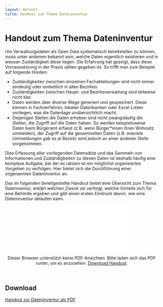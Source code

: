 ```yaml
---
layout: default
title: Handout zum Thema Dateninventur
---
```


# Handout zum Thema Dateninventur

Um Verwaltungsdaten als Open Data systematisch bereitstellen zu können, muss unter anderem bekannt sein, welche Daten eigentlich existieren und in wessen Zuständigkeit diese liegen. Die Erfahrung hat gezeigt, dass diese Vorraussetzung in der Praxis selten gegeben ist. So trifft man zum Beispiel auf folgende Hürden:
- Zuständigkeiten zwischen einzelnen Fachabteilungen sind nicht immer eindeutig oder einheitlich in allen Bezirken. 
- Zuständigkeiten zwischen Haupt- und Bezirksverwaltung sind teilweise nicht klar. 
- Daten werden über diverse Wege generiert und gespeichert. Diese können in Fachverfahren, lokalen Datenbanken oder Excel-Listen vorliegen, was die Datenlage unübersichtlich macht.
- Diejenigen Stellen die Daten erheben sind nicht zwangsläufig die Stellen, die Zugriff auf die Daten haben. So werden beispielsweise Daten beim Bürgeramt erfasst (z.B. wenn Bürger*innen ihren Wohnsitz ummelden), der Zugriff auf die gesammelten Daten (z.B. wieviele Ummeldungen gab es je Bezirk) wird jedoch an einer anderen Stelle vorgenommen.

Dies Erfassung aller vorliegenden Datensätze und das Sammeln von Informationen und Zuständigkeiten zu diesen Daten ist deshalb häufig eine komplexe Aufgabe, bei der es ratsam ist ein möglichst organisiertes Vorgehen zu verfolgen. Hier bietet sich die Durchführung einer sogenannten Dateninventur an.

Das im folgenden bereitgestellte Handout bietet eine Übersicht zum Thema Dateniventur, erklärt welchen Zweck sie verfolgt, welche Vorteile sich für eine Behörde ergeben und gibt einen ersten Eindruck davon, wie eine Dateninventur ablaufen kann.

<center>
  <object data="/assets/file-download/Handout_Dateninventur.pdf" type="application/pdf" class="pdf">
      <embed src="/assets/file-download/Handout_Dateninventur.pdf">
          <p>Dieser Browser unterstützt keine PDF-Ansichten. Bitte laden sich das PDF runter, um es anzusehen. <a href="/assets/file-download/Handout_Dateninventur.pdf">Download Handout</a>.</p>
  </object>
</center>
<br>

## Download

[Handout zur Dateninventur als PDF](/assets/file-download/Handout_Dateninventur.pdf)


